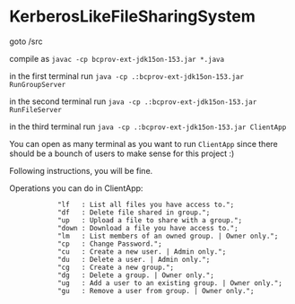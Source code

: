 # KerberosLikeFileSharingSystem

goto /src

compile as ```javac -cp bcprov-ext-jdk15on-153.jar *.java ```

in the first terminal run ```java -cp .:bcprov-ext-jdk15on-153.jar RunGroupServer```

in the second terminal run ```java -cp .:bcprov-ext-jdk15on-153.jar RunFileServer```

in the third terminal run ```java -cp .:bcprov-ext-jdk15on-153.jar ClientApp```

You can open as many terminal as you want to run ```ClientApp``` since there should be a bounch of users to make sense for this project :)

Following instructions, you will be fine.

Operations you can do in ClientApp:

				"lf   : List all files you have access to.";
				"df   : Delete file shared in group.";
				"up   : Upload a file to share with a group.";
				"down : Download a file you have access to.";
				"lm   : List members of an owned group. | Owner only.";
				"cp   : Change Password.";
				"cu   : Create a new user. | Admin only.";
				"du   : Delete a user. | Admin only.";
				"cg   : Create a new group.";
				"dg   : Delete a group. | Owner only.";
				"ug   : Add a user to an existing group. | Owner only.";
				"gu   : Remove a user from group. | Owner only.";

 
